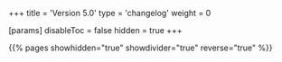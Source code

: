 +++
title = 'Version 5.0'
type = 'changelog'
weight = 0

[params]
  disableToc = false
  hidden = true
+++

{{% pages showhidden="true" showdivider="true" reverse="true" %}}
